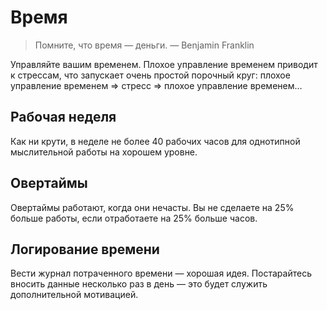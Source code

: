 # Время

> Помните, что время&nbsp;&mdash; деньги. &mdash;&nbsp;Benjamin Franklin

Управляйте вашим временем.
Плохое управление временем приводит к&nbsp;стрессам, что запускает очень простой порочный круг: плохое управление временем &rArr; стресс &rArr; плохое управление временем&hellip;

## Рабочая неделя

Как ни&nbsp;крути, в&nbsp;неделе не&nbsp;более 40&nbsp;рабочих часов для однотипной мыслительной работы на&nbsp;хорошем уровне.

## Овертаймы

Овертаймы работают, когда они нечасты. Вы&nbsp;не&nbsp;сделаете на&nbsp;25% больше работы, если отработаете на&nbsp;25% больше часов.

## Логирование времени

Вести журнал потраченного времени&nbsp;&mdash; хорошая идея.
Постарайтесь вносить данные несколько раз в&nbsp;день&nbsp;&mdash; это будет служить дополнительной мотивацией.
